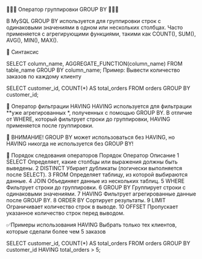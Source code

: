 🔸🔸🔸 Оператор группировки GROUP BY 🔸🔸🔸

В MySQL GROUP BY используется для группировки строк с одинаковыми значениями в одном или нескольких столбцах. Часто применяется с агрегирующими функциями, такими как COUNT(), SUM(), AVG(), MIN(), MAX().

📌 Синтаксис

SELECT column_name, AGGREGATE_FUNCTION(column_name)
FROM table_name
GROUP BY column_name;
Пример:
Вывести количество заказов по каждому клиенту

SELECT customer_id, COUNT(*) AS total_orders
FROM orders
GROUP BY customer_id;

📌 Оператор фильтрации HAVING
HAVING используется для фильтрации **уже агрегированных *, полученных с помощью GROUP BY. В отличие от WHERE, который фильтрует строки до группировки, HAVING применяется после группировки.

📌 ВНИМАНИЕ! GROUP BY может использоваться без HAVING, но HAVING никогда не используется без GROUP BY!

📌 Порядок следования операторов
Порядок	Оператор	Описание
1	SELECT	Определяет, какие столбцы или выражения должны быть выведены.
2	DISTINCT	Убирает дубликаты (логически выполняется после SELECT).
3	FROM	Определяет таблицу, из которой выбираются данные.
4	JOIN	Объединяет данные из нескольких таблиц.
5	WHERE	Фильтрует строки до группировки.
6	GROUP BY	Группирует строки с одинаковыми значениями.
7	HAVING	Фильтрует агрегированные данные после GROUP BY.
8	ORDER BY	Сортирует результаты.
9	LIMIT	Ограничивает количество строк в выводе.
10	OFFSET	Пропускает указанное количество строк перед выводом.

✅Примеры использования HAVING
Выбрать только тех клиентов, которые сделали более чем 5 заказов

SELECT 
    customer_id, COUNT(*) AS total_orders
FROM 
    orders
GROUP BY customer_id
HAVING total_orders > 5;
